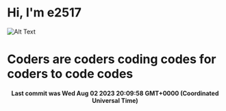 # Hi, I'm e2517

![Alt Text](https://github.com/E2517/e2517/blob/master/images/background.gif)

# Coders are coders coding codes for coders to code codes

<h4 align="center">Last commit was Wed Aug 02 2023 20:09:58 GMT+0000 (Coordinated Universal Time)</h4>
